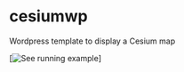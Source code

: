 # cesiumwp
Wordpress template to display a Cesium map

[![See running example](http://www.outforaride.com/map)]
